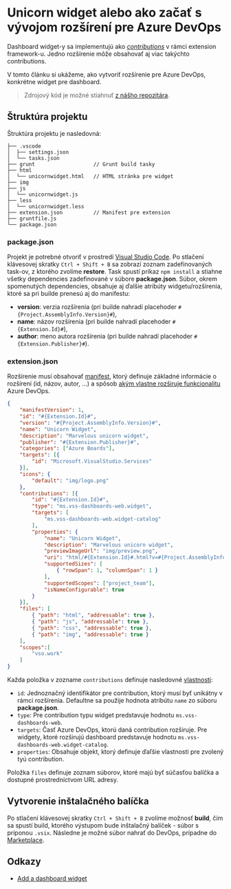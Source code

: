 # Unicorn widget alebo ako začať s vývojom rozšírení pre Azure DevOps

Dashboard widget-y sa implementujú ako *[contributions](https://learn.microsoft.com/en-us/azure/devops/extend/develop/contributions-overview?view=azure-devops)* v rámci extension framework-u. Jedno rozšírenie môže obsahovať aj viac takýchto contributions. 

V tomto článku si ukážeme, ako vytvoriť rozšírenie pre Azure DevOps, konkrétne widget pre dashboard.

> Zdrojový kód je možné stiahnuť [z nášho repozitára](https://github.com/slovanet/azure-devops-unicornwidget).


## Štruktúra projektu

Štruktúra projektu je nasledovná:

```
├── .vscode
│  ├── settings.json
│  └── tasks.json
├── grunt                   // Grunt build tasky 
├── html
│  └── unicornwidget.html   // HTML stránka pre widget
├── img
├── js
│  └── unicornwidget.js
├── less
│  └── unicornwidget.less
├── extension.json          // Manifest pre extension
├── gruntfile.js
└── package.json
```


### package.json

Projekt je potrebné otvoriť v prostredí [Visual Studio Code](https://code.visualstudio.com/download). Po stlačení klávesovej skratky `Ctrl + Shift + B` sa zobrazí zoznam zadefinovaných task-ov, z ktorého zvolíme **restore**. Task spustí príkaz `npm install` a stiahne všetky dependencies zadefinované v súbore **package.json**. Súbor, okrem spomenutých dependencies, obsahuje aj ďalšie atribúty widgetu/rozšírenia, ktoré sa pri builde prenesú aj do manifestu:

* **version**: verzia rozšírenia (pri builde nahradí placehoder `#{Project.AssemblyInfo.Version}#`),
* **name**: názov rozšírenia (pri builde nahradí placehoder `#{Extension.Id}#`),
* **author**: meno autora rozšírenia (pri builde nahradí placehoder `#{Extension.Publisher}#`).


### extension.json 

Rozšírenie musí obsahovať [manifest](https://learn.microsoft.com/en-us/azure/devops/extend/develop/manifest?view=azure-devops), ktorý definuje základné informácie o rozšírení (id, názov, autor, ...) a spôsob [akým vlastne rozširuje funkcionalitu](https://learn.microsoft.com/en-us/azure/devops/extend/reference/targets/overview?view=azure-devops)  Azure DevOps.

```json
{
    "manifestVersion": 1,
    "id": "#{Extension.Id}#",
    "version": "#{Project.AssemblyInfo.Version}#",
    "name": "Unicorn Widget",
    "description": "Marvelous unicorn widget",
    "publisher": "#{Extension.Publisher}#",
    "categories": ["Azure Boards"],
    "targets": [{
        "id": "Microsoft.VisualStudio.Services"
    }],
    "icons": {
        "default": "img/logo.png"
    },
    "contributions": [{
        "id": "#{Extension.Id}#",
        "type": "ms.vss-dashboards-web.widget",
        "targets": [
            "ms.vss-dashboards-web.widget-catalog"
        ],
        "properties": {
            "name": "Unicorn Widget",
            "description": "Marvelous unicorn widget",
            "previewImageUrl": "img/preview.png",                            
            "uri": "html/#{Extension.Id}#.html?v=#{Project.AssemblyInfo.Version}#",
            "supportedSizes": [
                { "rowSpan": 1, "columnSpan": 1 }
            ],
            "supportedScopes": ["project_team"],
            "isNameConfigurable": true
        }
    }],
    "files": [
        { "path": "html", "addressable": true },
        { "path": "js", "addressable": true },
        { "path": "css", "addressable": true },
        { "path": "img", "addressable": true }
    ],
    "scopes":[
        "vso.work"
    ]
}
```

Každa položka v zozname `contributions` definuje nasledovné [vlastnosti](https://learn.microsoft.com/en-us/azure/devops/extend/develop/manifest?view=azure-devops#contributions):

* `id`: Jednoznačný identifikátor pre contribution, ktorý musí byť unikátny v rámci rozšírenia. Defaultne sa použije hodnota atribútu `name` zo súboru **package.json**.
* `type`: Pre contribution typu widget predstavuje hodnotu `ms.vss-dashboards-web`.
* `targets`: Časť Azure DevOps, ktorú daná contribution rozširuje. Pre widgety, ktoré rozširujú dashboard predstavuje hodnotu `ms.vss-dashboards-web.widget-catalog`.
* `properties`: Obsahuje objekt, ktorý definuje ďaľšie vlastnosti pre zvolený tyú contribution.

Položka `files` definuje zoznam súborov, ktoré majú byť súčasťou balíčka a dostupné prostredníctvom URL adresy.


## Vytvorenie inštalačného balíčka

Po stlačení klávesovej skratky `Ctrl + Shift + B` zvolíme možnosť **build**, čím sa spustí build, ktorého výstupom bude inštalačný balíček - súbor s príponou `.vsix`. Následne je možné súbor nahrať do DevOps, prípadne do [Marketplace](https://marketplace.visualstudio.com/manage/createpublisher).


## Odkazy

* [Add a dashboard widget](https://learn.microsoft.com/en-us/azure/devops/extend/develop/add-dashboard-widget?view=azure-devops)